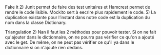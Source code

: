 Fake it
2) 
Junit permet de faire des test unitaires et Hamcrest permet de rendre le code lisible. Mockito sert à eecrire plus rapidement le code.
5) La duplication existante pour l’instant dans notre code est la duplication du nom dans la classe Dictionary.


Triangulation
2) Nan il faut les 2 méthodes pour pouvoir tester. Si on ne fait qu'ajouter dans le dictionnaire, on ne pourra pas vérifier ce qu'on a ajouté avec le get. De même, on ne peut pas vérifier ce qu'il ya dans le dictionnaire si on n'ajoute rien dedans.

